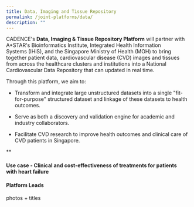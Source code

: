 ```yaml
---
title: Data, Imaging and Tissue Repository
permalink: /joint-platforms/data/
description: ""
---
```

CADENCE's **Data, Imaging & Tissue Repository Platform** will partner with A\*STAR's Bioinformatics Institute, Integrated Health Information Systems (IHiS), and the Singapore Ministry of Health (MOH) to bring together patient data, cardiovascular disease (CVD) images and tissues from across the healthcare clusters and institutions into a National Cardiovascular Data Repository that can updated in real time. 

Through this platform, we aim to:

*   Transform and integrate large unstructured datasets into a single "fit-for-purpose" structured dataset and linkage of these datasets to health outcomes. 
    
*   Serve as both a discovery and validation engine for academic and industry collaborators. 
    
*   Facilitate CVD research to improve health outcomes and clinical care of CVD patients in Singapore.
    

**

#### Use case - Clinical and cost-effectiveness of treatments for patients with heart failure

#### Platform Leads

photos + titles